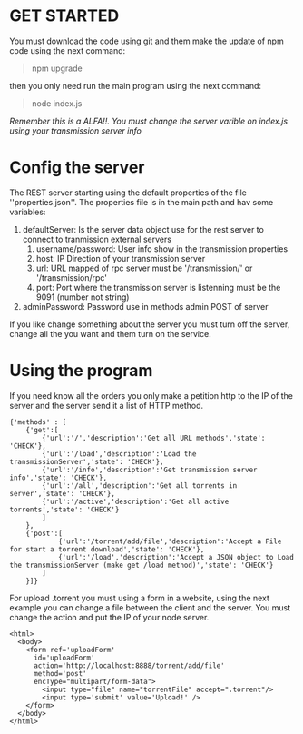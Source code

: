 # GET STARTED
You must download the code using git and them make the update of npm code using the next command:

> npm upgrade

then you only need run the main program using the next command:
> node index.js 

*Remember this is a ALFA!!. You must change the server varible on index.js using your transmission server info*

# Config the server
The REST server starting using the default properties of the file ''properties.json''. The properties file is in the main path and hav some variables:
1. defaultServer: Is the server data object use for the rest server to connect to tranmission external servers
   1. username/password: User info show in the transmission properties
   2. host: IP Direction of your transmission server
   3. url:  URL mapped of rpc server must be '/transmission/' or '/transmission/rpc'
   4. port: Port where the transmission server is listenning must be the 9091 (number not string)
2. adminPassword: Password use in methods admin POST of server

If you like change something about the server you must turn off the server, change all the you want and them turn on the service.

# Using the program
If you need know all the orders you only make a petition http to the IP of the server and the server send it a list of HTTP method.

```
{'methods' : [
    {'get':[
        {'url':'/','description':'Get all URL methods','state': 'CHECK'},
        {'url':'/load','description':'Load the transmissionServer','state': 'CHECK'},
        {'url':'/info','description':'Get transmission server info','state': 'CHECK'},
        {'url':'/all','description':'Get all torrents in server','state': 'CHECK'},
        {'url':'/active','description':'Get all active torrents','state': 'CHECK'}
        ]
    },
    {'post':[
            {'url':'/torrent/add/file','description':'Accept a File for start a torrent download','state': 'CHECK'},
            {'url':'/load','description':'Accept a JSON object to Load the transmissionServer (make get /load method)','state': 'CHECK'}
        ]
    }]}
```
For upload .torrent you must using a form in a website, using the next example you can change a file between the client and the server. You must change the action and put the IP of your node server.

```
<html>
  <body>
    <form ref='uploadForm' 
      id='uploadForm' 
      action='http://localhost:8888/torrent/add/file' 
      method='post' 
      encType="multipart/form-data">
        <input type="file" name="torrentFile" accept=".torrent"/>
        <input type='submit' value='Upload!' />
    </form>     
  </body>
</html>
```
